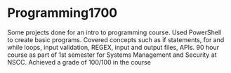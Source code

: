 # Programming1700
Some projects done for an intro to programming course. Used PowerShell to create basic programs.
Covered concepts such as if statements, for and while loops, input validation, REGEX, input and output files, APIs.
90 hour course as part of 1st semester for Systems Management and Security at NSCC. Achieved a grade of 100/100 in the course
